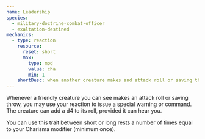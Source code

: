 ```yaml
---
name: Leadership
species:
  - military-doctrine-combat-officer
  - exaltation-destined
mechanics:
  - type: reaction
    resource:
      reset: short
      max:
        type: mod
        value: cha
        min: 1
    shortDesc: when another creature makes and attack roll or saving throw, add 1d4 to the roll
---
```

Whenever a friendly creature you can see makes an attack roll or saving throw, you may use your reaction to issue a
special warning or command. The creature can add a d4 to its roll, provided it can hear you.

You can use this trait between short or long rests a number of times equal to your Charisma modifier (minimum once).
